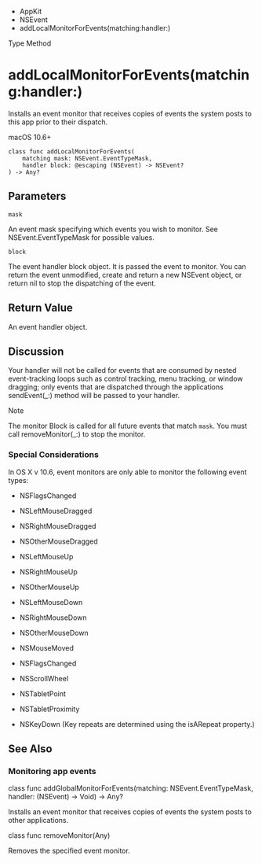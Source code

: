 

- AppKit
- NSEvent
-  addLocalMonitorForEvents(matching:handler:) 

Type Method

# addLocalMonitorForEvents(matching:handler:)

Installs an event monitor that receives copies of events the system posts to this app prior to their dispatch.

macOS 10.6+

``` source
class func addLocalMonitorForEvents(
    matching mask: NSEvent.EventTypeMask,
    handler block: @escaping (NSEvent) -> NSEvent?
) -> Any?
```

## Parameters 

`mask`  

An event mask specifying which events you wish to monitor. See NSEvent.EventTypeMask for possible values.

`block`  

The event handler block object. It is passed the event to monitor. You can return the event unmodified, create and return a new NSEvent object, or return nil to stop the dispatching of the event.

## Return Value

An event handler object.

## Discussion

Your handler will not be called for events that are consumed by nested event-tracking loops such as control tracking, menu tracking, or window dragging; only events that are dispatched through the applications sendEvent(_:) method will be passed to your handler.

Note

The monitor Block is called for all future events that match `mask`. You must call removeMonitor(_:) to stop the monitor.

### Special Considerations

In OS X v 10.6, event monitors are only able to monitor the following event types:

- NSFlagsChanged

- NSLeftMouseDragged

- NSRightMouseDragged

- NSOtherMouseDragged

- NSLeftMouseUp

- NSRightMouseUp

- NSOtherMouseUp

- NSLeftMouseDown

- NSRightMouseDown

- NSOtherMouseDown

- NSMouseMoved

- NSFlagsChanged

- NSScrollWheel

- NSTabletPoint

- NSTabletProximity

- NSKeyDown (Key repeats are determined using the isARepeat property.)

## See Also

### Monitoring app events

class func addGlobalMonitorForEvents(matching: NSEvent.EventTypeMask, handler: (NSEvent) -> Void) -> Any?

Installs an event monitor that receives copies of events the system posts to other applications.

class func removeMonitor(Any)

Removes the specified event monitor.

